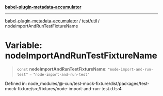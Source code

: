 [**babel-plugin-metadata-accumulator**](../../../README.md)

***

[babel-plugin-metadata-accumulator](../../../README.md) / [test/util](../README.md) / nodeImportAndRunTestFixtureName

# Variable: nodeImportAndRunTestFixtureName

> `const` **nodeImportAndRunTestFixtureName**: `"node-import-and-run-test"` = `"node-import-and-run-test"`

Defined in: node\_modules/@-xun/test-mock-fixture/dist/packages/test-mock-fixture/src/fixtures/node-import-and-run-test.d.ts:4

